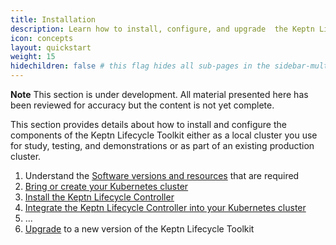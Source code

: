 ```yaml
---
title: Installation
description: Learn how to install, configure, and upgrade  the Keptn Lifecycle Toolkit
icon: concepts
layout: quickstart
weight: 15
hidechildren: false # this flag hides all sub-pages in the sidebar-multicard.html
---
```


**Note** This section is under development.
All material presented here has been reviewed for accuracy
but the content is not yet complete.

This section provides details about how to install and configure
the components of the Keptn Lifecycle Toolkit
either as a local cluster you use for study, testing, and demonstrations
or as part of an existing production cluster.

1. Understand the [Software versions and resources](reqs/)
   that are required
1. [Bring or create your Kubernetes cluster](k8s/)
1. [Install the Keptn Lifecycle Controller](install/)
1. [Integrate the Keptn Lifecycle Controller into your Kubernetes cluster](integrate/)
1. ...
1. [Upgrade](upgrade/) to a new version of the Keptn Lifecycle Toolkit
